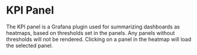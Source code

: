 # KPI Panel

The KPI panel is a Grafana plugin used for summarizing dashboards as heatmaps, based on thresholds set in the panels. Any panels without thresholds will not be rendered. Clicking on a panel in the heatmap will load the selected panel.
